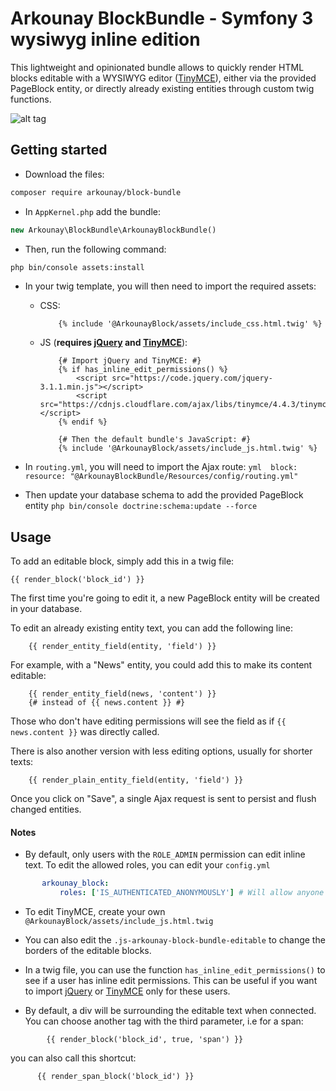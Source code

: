 # Arkounay BlockBundle - Symfony 3 wysiwyg inline edition

This lightweight and opinionated bundle allows to quickly render HTML blocks editable with a WYSIWYG editor ([TinyMCE](https://www.tinymce.com/)), either via the provided PageBlock entity, or directly already existing entities through custom twig functions.

![alt tag](http://outerark.com/symfony/arkounay_block_bundle.png)


## Getting started

- Download the files:
```bash
composer require arkounay/block-bundle
```

- In `AppKernel.php` add the bundle:
```php       
new Arkounay\BlockBundle\ArkounayBlockBundle()
```
- Then, run the following command:
```bash    
php bin/console assets:install 
```     
- In your twig template, you will then need to import the required assets:
    
    - CSS:
        ```twig
            {% include '@ArkounayBlock/assets/include_css.html.twig' %}
        ```
    - JS (**requires [jQuery](https://jquery.com/) and [TinyMCE](https://www.tinymce.com/)**):
        ```twig
            {# Import jQuery and TinyMCE: #}
            {% if has_inline_edit_permissions() %}
                <script src="https://code.jquery.com/jquery-3.1.1.min.js"></script>
                <script src="https://cdnjs.cloudflare.com/ajax/libs/tinymce/4.4.3/tinymce.min.js"></script>
            {% endif %}
               
            {# Then the default bundle's JavaScript: #}
            {% include '@ArkounayBlock/assets/include_js.html.twig' %}
        ```
- In `routing.yml`, you will need to import the Ajax route:
       ```yml 
         block:
             resource: "@ArkounayBlockBundle/Resources/config/routing.yml"
        ```
- Then update your database schema to add the provided PageBlock entity `php bin/console doctrine:schema:update --force`
        
## Usage
        
To add an editable block, simply add this in a twig file:
```twig
{{ render_block('block_id') }}
```   
The first time you're going to edit it, a new PageBlock entity will be created in your database.
    
To edit an already existing entity text, you can add the following line: 
```twig
    {{ render_entity_field(entity, 'field') }}
```   
For example, with a "News" entity, you could add this to make its content editable:
```twig    
    {{ render_entity_field(news, 'content') }}
    {# instead of {{ news.content }} #}
```    
Those who don't have editing permissions will see the field as if `{{ news.content }}` was directly called.

There is also another version with less editing options, usually for shorter texts:
```twig
    {{ render_plain_entity_field(entity, 'field') }}
```  
Once you click on "Save", a single Ajax request is sent to persist and flush changed entities.

#### Notes
- By default, only users with the `ROLE_ADMIN` permission can edit inline text. To edit the allowed roles, you can edit your `config.yml`
 ```yml       
        arkounay_block:
            roles: ['IS_AUTHENTICATED_ANONYMOUSLY'] # Will allow anyone to edit inline!
 ```         
- To edit TinyMCE, create your own `@ArkounayBlock/assets/include_js.html.twig`

- You can also edit the `.js-arkounay-block-bundle-editable` to change the borders of the editable blocks.

- In a twig file, you can use the function `has_inline_edit_permissions()` to see if a user has inline edit permissions. This can be useful if you want to import [jQuery](https://jquery.com/) or [TinyMCE](https://www.tinymce.com/) only for these users.

- By default, a div will be surrounding the editable text when connected. You can choose another tag with the third parameter, i.e for a span:
```twig
        {{ render_block('block_id', true, 'span') }}
``` 
  you can also call this shortcut:
```twig   
      {{ render_span_block('block_id') }}
```
